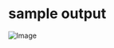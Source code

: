 # sample output

![Image](https://github.com/user-attachments/assets/65645b46-75ef-47ad-8a62-5ac6971ed212)
